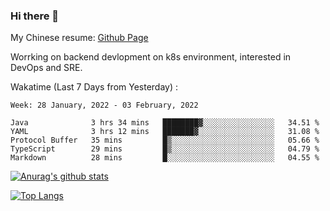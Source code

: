 ### Hi there 👋

My Chinese resume: [Github Page](https://spencercjh.github.io/resume/)

Worrking on backend devlopment on k8s environment, interested in DevOps and SRE.

Wakatime (Last 7 Days from Yesterday) :

<!--START_SECTION:waka-->
```text
Week: 28 January, 2022 - 03 February, 2022

Java              3 hrs 34 mins   ████████▓░░░░░░░░░░░░░░░░   34.51 % 
YAML              3 hrs 12 mins   ███████▓░░░░░░░░░░░░░░░░░   31.08 % 
Protocol Buffer   35 mins         █▒░░░░░░░░░░░░░░░░░░░░░░░   05.66 % 
TypeScript        29 mins         █▒░░░░░░░░░░░░░░░░░░░░░░░   04.79 % 
Markdown          28 mins         █░░░░░░░░░░░░░░░░░░░░░░░░   04.55 % 
```
<!--END_SECTION:waka-->

[![Anurag's github stats](https://github-readme-stats.vercel.app/api?username=spencercjh&theme=tokyonight&show_icons=true)](https://github.com/anuraghazra/github-readme-stats)

[![Top Langs](https://github-readme-stats.vercel.app/api/top-langs/?username=spencercjh&layout=compact&theme=tokyonight)](https://github.com/anuraghazra/github-readme-stats)
